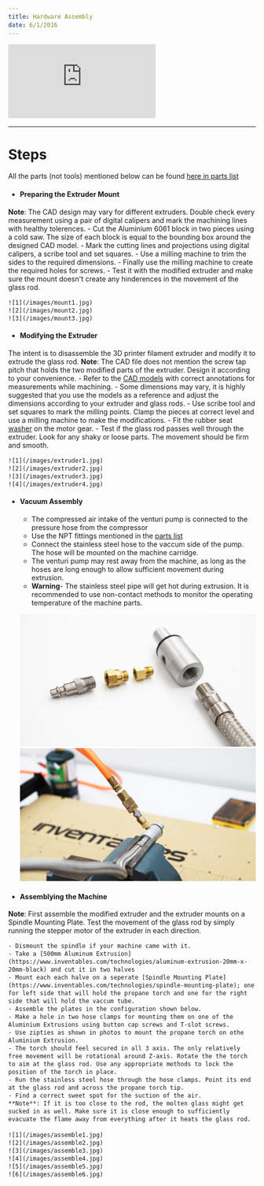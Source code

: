 ```yaml
---
title: Hardware Assembly
date: 6/1/2016
---
```

<!-- more -->
<div class='embed-container'>
<iframe src='https://player.vimeo.com/video/172000091' frameborder='0' webkitAllowFullScreen mozallowfullscreen allowFullScreen></iframe>
</div>

* * *

# Steps
All the parts (not tools) mentioned below can be found [here in parts list]()


- #### Preparing the Extruder Mount
**Note**: The CAD design may vary for different extruders. Double check every measurement using a pair of digital calipers and mark the machining lines with healthy tolerences. 
	- Cut the Aluminium 6061 block in two pieces using a cold saw. The size of each block is equal to the bounding box around the designed CAD model.
	- Mark the cutting lines and projections using digital calipers, a scribe tool and set squares. 
	- Use a milling machine to trim the sides to the required dimensions.
	- Finally use the milling machine to create the required holes for screws.
	- Test it with the modified extruder and make sure the mount doesn't create any hinderences in the movement of the glass rod.

	![1](/images/mount1.jpg)
	![2](/images/mount2.jpg)
	![3](/images/mount3.jpg)

- #### Modifying the Extruder
The intent is to disassemble the 3D printer filament extruder and modify it to extrude the glass rod.
**Note**: The CAD file does not mention the screw tap pitch that holds the two modified parts of the extruder. Design it according to your convenience.
	- Refer to the [CAD models](../3-%20CAD%20Models/) with correct annotations for measurements while machining.
	- Some dimensions may vary, it is highly suggested that you use the models as a reference and adjust the dimensions according to your extruder and glass rods.
	- Use scribe tool and set squares to mark the milling points. Clamp the pieces at correct level and use a milling machine to make the modifications.
	- Fit the rubber seat [washer](http://www.homedepot.com/p/DANCO-1-4-in-Faucet-Seat-Washers-for-Price-Pfister-80359/203193501?MERCH=REC-_-PIPHorizontal1_rr-_-100141072-_-203193501-_-N) on the motor gear.
	- Test if the glass rod passes well through the extruder. Look for any shaky or loose parts. The movement should be firm and smooth. 

	![1](/images/extruder1.jpg)
	![2](/images/extruder2.jpg)
	![3](/images/extruder3.jpg)
	![4](/images/extruder4.jpg)

- #### Vacuum Assembly
	- The compressed air intake of the venturi pump is connected to the pressure hose from the compressor 
	- Use the NPT fittings mentioned in the [parts list](../2-%20Parts%20List/)
	- Connect the stainless steel hose to the vaccum side of the pump. The hose will be mounted on the machine carridge.
	- The venturi pump may rest away from the machine, as long as the hoses are long enough to allow sufficient movement during extrusion.
	- **Warning**- The stainless steel pipe will get hot during extrusion. It is recommended to use non-contact methods to monitor the operating temperature of the machine parts.

	![1](/images/vacuum1.jpg)
	![2](/images/vacuum2.jpg)

- #### Assemblying the Machine
**Note**: First assemble the modified extruder and the extruder mounts on a Spindle Mounting Plate. Test the movement of the glass rod by simply running the stepper motor of the extruder in each direction. 

	- Dismount the spindle if your machine came with it.
	- Take a [500mm Aluminum Extrusion](https://www.inventables.com/technologies/aluminum-extrusion-20mm-x-20mm-black) and cut it in two halves
	- Mount each each halve on a seperate [Spindle Mounting Plate](https://www.inventables.com/technologies/spindle-mounting-plate); one for left side that will hold the propane torch and one for the right side that will hold the vaccum tube.
	- Assemble the plates in the configuration shown below.
	- Make a hole in two hose clamps for mounting them on one of the Aluminium Extrusions using button cap screws and T-slot screws.	
	- Use zipties as shown in photos to mount the propane torch on othe Aluminium Extrusion.
	- The torch should feel secured in all 3 axis. The only relatively free movement will be rotational around Z-axis. Rotate the the torch to aim at the glass rod. Use any appropriate methods to lock the position of the torch in place.
	- Run the stainless steel hose through the hose clamps. Point its end at the glass rod and across the propane torch tip.
	- Find a correct sweet spot for the suction of the air. 
	**Note**: If it is too close to the rod, the molten glass might get sucked in as well. Make sure it is close enough to sufficiently evacuate the flame away from everything after it heats the glass rod.

	![1](/images/assemble1.jpg)
	![2](/images/assemble2.jpg)
	![3](/images/assemble3.jpg)
	![4](/images/assemble4.jpg)
	![5](/images/assemble5.jpg)
	![6](/images/assemble6.jpg)